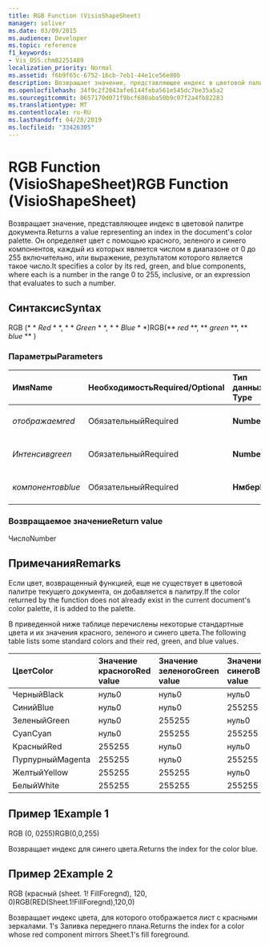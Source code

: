 ```yaml
---
title: RGB Function (VisioShapeSheet)
manager: soliver
ms.date: 03/09/2015
ms.audience: Developer
ms.topic: reference
f1_keywords:
- Vis_DSS.chm82251489
localization_priority: Normal
ms.assetid: f6b9f65c-6752-16cb-7eb1-44e1ce56e80b
description: Возвращает значение, представляющее индекс в цветовой палитре документа. Он определяет цвет с помощью красного, зеленого и синего компонентов, каждый из которых является числом в диапазоне от 0 до 255 включительно, или выражение, результатом которого является такое число.
ms.openlocfilehash: 34f9c2f2043afe6144feba561e545dc7be35a5a2
ms.sourcegitcommit: 8657170d071f9bcf680aba50b9c07f2a4fb82283
ms.translationtype: MT
ms.contentlocale: ru-RU
ms.lasthandoff: 04/28/2019
ms.locfileid: "33426305"
---
```

# <a name="rgb-function-visioshapesheet"></a><span data-ttu-id="210bd-104">RGB Function (VisioShapeSheet)</span><span class="sxs-lookup"><span data-stu-id="210bd-104">RGB Function (VisioShapeSheet)</span></span>

<span data-ttu-id="210bd-105">Возвращает значение, представляющее индекс в цветовой палитре документа.</span><span class="sxs-lookup"><span data-stu-id="210bd-105">Returns a value representing an index in the document's color palette.</span></span> <span data-ttu-id="210bd-106">Он определяет цвет с помощью красного, зеленого и синего компонентов, каждый из которых является числом в диапазоне от 0 до 255 включительно, или выражение, результатом которого является такое число.</span><span class="sxs-lookup"><span data-stu-id="210bd-106">It specifies a color by its red, green, and blue components, where each is a number in the range 0 to 255, inclusive, or an expression that evaluates to such a number.</span></span> 
  
## <a name="syntax"></a><span data-ttu-id="210bd-107">Синтаксис</span><span class="sxs-lookup"><span data-stu-id="210bd-107">Syntax</span></span>

<span data-ttu-id="210bd-108">RGB (\* \* *Red* \* \*, \* \* *Green* \* \*, \* \* *Blue* \* \*)</span><span class="sxs-lookup"><span data-stu-id="210bd-108">RGB(\*\* *red* \*\*, \*\* *green* \*\*, \*\* *blue* \*\* )</span></span> 
  
### <a name="parameters"></a><span data-ttu-id="210bd-109">Параметры</span><span class="sxs-lookup"><span data-stu-id="210bd-109">Parameters</span></span>

|<span data-ttu-id="210bd-110">**Имя**</span><span class="sxs-lookup"><span data-stu-id="210bd-110">**Name**</span></span>|<span data-ttu-id="210bd-111">**Необходимость**</span><span class="sxs-lookup"><span data-stu-id="210bd-111">**Required/Optional**</span></span>|<span data-ttu-id="210bd-112">**Тип данных**</span><span class="sxs-lookup"><span data-stu-id="210bd-112">**Data Type**</span></span>|<span data-ttu-id="210bd-113">**Описание**</span><span class="sxs-lookup"><span data-stu-id="210bd-113">**Description**</span></span>|
|:-----|:-----|:-----|:-----|
| <span data-ttu-id="210bd-114">_отображаем_</span><span class="sxs-lookup"><span data-stu-id="210bd-114">_red_</span></span> <br/> |<span data-ttu-id="210bd-115">Обязательный</span><span class="sxs-lookup"><span data-stu-id="210bd-115">Required</span></span>  <br/> |<span data-ttu-id="210bd-116">**Number**</span><span class="sxs-lookup"><span data-stu-id="210bd-116">**Number**</span></span> <br/> |<span data-ttu-id="210bd-117">Красный компонент.</span><span class="sxs-lookup"><span data-stu-id="210bd-117">The red component.</span></span>  <br/> |
| <span data-ttu-id="210bd-118">_Интенсив_</span><span class="sxs-lookup"><span data-stu-id="210bd-118">_green_</span></span> <br/> |<span data-ttu-id="210bd-119">Обязательный</span><span class="sxs-lookup"><span data-stu-id="210bd-119">Required</span></span>  <br/> |<span data-ttu-id="210bd-120">**Number**</span><span class="sxs-lookup"><span data-stu-id="210bd-120">**Number**</span></span> <br/> |<span data-ttu-id="210bd-121">Зеленый компонент.</span><span class="sxs-lookup"><span data-stu-id="210bd-121">The green component.</span></span>  <br/> |
| <span data-ttu-id="210bd-122">_компонентов_</span><span class="sxs-lookup"><span data-stu-id="210bd-122">_blue_</span></span> <br/> |<span data-ttu-id="210bd-123">Обязательный</span><span class="sxs-lookup"><span data-stu-id="210bd-123">Required</span></span>  <br/> |<span data-ttu-id="210bd-124">**Нмбер**</span><span class="sxs-lookup"><span data-stu-id="210bd-124">**Nmber**</span></span> <br/> |<span data-ttu-id="210bd-125">Синий компонент.</span><span class="sxs-lookup"><span data-stu-id="210bd-125">The blue component.</span></span>  <br/> |
   
### <a name="return-value"></a><span data-ttu-id="210bd-126">Возвращаемое значение</span><span class="sxs-lookup"><span data-stu-id="210bd-126">Return value</span></span>

<span data-ttu-id="210bd-127">Число</span><span class="sxs-lookup"><span data-stu-id="210bd-127">Number</span></span>
  
## <a name="remarks"></a><span data-ttu-id="210bd-128">Примечания</span><span class="sxs-lookup"><span data-stu-id="210bd-128">Remarks</span></span>

<span data-ttu-id="210bd-129">Если цвет, возвращенный функцией, еще не существует в цветовой палитре текущего документа, он добавляется в палитру.</span><span class="sxs-lookup"><span data-stu-id="210bd-129">If the color returned by the function does not already exist in the current document's color palette, it is added to the palette.</span></span>
  
<span data-ttu-id="210bd-130">В приведенной ниже таблице перечислены некоторые стандартные цвета и их значения красного, зеленого и синего цвета.</span><span class="sxs-lookup"><span data-stu-id="210bd-130">The following table lists some standard colors and their red, green, and blue values.</span></span>
  
|<span data-ttu-id="210bd-131">**Цвет**</span><span class="sxs-lookup"><span data-stu-id="210bd-131">**Color**</span></span>|<span data-ttu-id="210bd-132">**Значение красного**</span><span class="sxs-lookup"><span data-stu-id="210bd-132">**Red value**</span></span>|<span data-ttu-id="210bd-133">**Значение зеленого**</span><span class="sxs-lookup"><span data-stu-id="210bd-133">**Green value**</span></span>|<span data-ttu-id="210bd-134">**Значение синего**</span><span class="sxs-lookup"><span data-stu-id="210bd-134">**Blue value**</span></span>|
|:-----|:-----|:-----|:-----|
|<span data-ttu-id="210bd-135">Черный</span><span class="sxs-lookup"><span data-stu-id="210bd-135">Black</span></span>  <br/> |<span data-ttu-id="210bd-136">нуль</span><span class="sxs-lookup"><span data-stu-id="210bd-136">0</span></span>  <br/> |<span data-ttu-id="210bd-137">нуль</span><span class="sxs-lookup"><span data-stu-id="210bd-137">0</span></span>  <br/> |<span data-ttu-id="210bd-138">нуль</span><span class="sxs-lookup"><span data-stu-id="210bd-138">0</span></span>  <br/> |
|<span data-ttu-id="210bd-139">Синий</span><span class="sxs-lookup"><span data-stu-id="210bd-139">Blue</span></span>  <br/> |<span data-ttu-id="210bd-140">нуль</span><span class="sxs-lookup"><span data-stu-id="210bd-140">0</span></span>  <br/> |<span data-ttu-id="210bd-141">нуль</span><span class="sxs-lookup"><span data-stu-id="210bd-141">0</span></span>  <br/> |<span data-ttu-id="210bd-142">255</span><span class="sxs-lookup"><span data-stu-id="210bd-142">255</span></span>  <br/> |
|<span data-ttu-id="210bd-143">Зеленый</span><span class="sxs-lookup"><span data-stu-id="210bd-143">Green</span></span>  <br/> |<span data-ttu-id="210bd-144">нуль</span><span class="sxs-lookup"><span data-stu-id="210bd-144">0</span></span>  <br/> |<span data-ttu-id="210bd-145">255</span><span class="sxs-lookup"><span data-stu-id="210bd-145">255</span></span>  <br/> |<span data-ttu-id="210bd-146">нуль</span><span class="sxs-lookup"><span data-stu-id="210bd-146">0</span></span>  <br/> |
|<span data-ttu-id="210bd-147">Cyan</span><span class="sxs-lookup"><span data-stu-id="210bd-147">Cyan</span></span>  <br/> |<span data-ttu-id="210bd-148">нуль</span><span class="sxs-lookup"><span data-stu-id="210bd-148">0</span></span>  <br/> |<span data-ttu-id="210bd-149">255</span><span class="sxs-lookup"><span data-stu-id="210bd-149">255</span></span>  <br/> |<span data-ttu-id="210bd-150">255</span><span class="sxs-lookup"><span data-stu-id="210bd-150">255</span></span>  <br/> |
|<span data-ttu-id="210bd-151">Красный</span><span class="sxs-lookup"><span data-stu-id="210bd-151">Red</span></span>  <br/> |<span data-ttu-id="210bd-152">255</span><span class="sxs-lookup"><span data-stu-id="210bd-152">255</span></span>  <br/> |<span data-ttu-id="210bd-153">нуль</span><span class="sxs-lookup"><span data-stu-id="210bd-153">0</span></span>  <br/> |<span data-ttu-id="210bd-154">нуль</span><span class="sxs-lookup"><span data-stu-id="210bd-154">0</span></span>  <br/> |
|<span data-ttu-id="210bd-155">Пурпурный</span><span class="sxs-lookup"><span data-stu-id="210bd-155">Magenta</span></span>  <br/> |<span data-ttu-id="210bd-156">255</span><span class="sxs-lookup"><span data-stu-id="210bd-156">255</span></span>  <br/> |<span data-ttu-id="210bd-157">нуль</span><span class="sxs-lookup"><span data-stu-id="210bd-157">0</span></span>  <br/> |<span data-ttu-id="210bd-158">255</span><span class="sxs-lookup"><span data-stu-id="210bd-158">255</span></span>  <br/> |
|<span data-ttu-id="210bd-159">Желтый</span><span class="sxs-lookup"><span data-stu-id="210bd-159">Yellow</span></span>  <br/> |<span data-ttu-id="210bd-160">255</span><span class="sxs-lookup"><span data-stu-id="210bd-160">255</span></span>  <br/> |<span data-ttu-id="210bd-161">255</span><span class="sxs-lookup"><span data-stu-id="210bd-161">255</span></span>  <br/> |<span data-ttu-id="210bd-162">нуль</span><span class="sxs-lookup"><span data-stu-id="210bd-162">0</span></span>  <br/> |
|<span data-ttu-id="210bd-163">Белый</span><span class="sxs-lookup"><span data-stu-id="210bd-163">White</span></span>  <br/> |<span data-ttu-id="210bd-164">255</span><span class="sxs-lookup"><span data-stu-id="210bd-164">255</span></span>  <br/> |<span data-ttu-id="210bd-165">255</span><span class="sxs-lookup"><span data-stu-id="210bd-165">255</span></span>  <br/> |<span data-ttu-id="210bd-166">255</span><span class="sxs-lookup"><span data-stu-id="210bd-166">255</span></span>  <br/> |
   
## <a name="example-1"></a><span data-ttu-id="210bd-167">Пример 1</span><span class="sxs-lookup"><span data-stu-id="210bd-167">Example 1</span></span>

<span data-ttu-id="210bd-168">RGB (0, 0255)</span><span class="sxs-lookup"><span data-stu-id="210bd-168">RGB(0,0,255)</span></span>
  
<span data-ttu-id="210bd-169">Возвращает индекс для синего цвета.</span><span class="sxs-lookup"><span data-stu-id="210bd-169">Returns the index for the color blue.</span></span>
  
## <a name="example-2"></a><span data-ttu-id="210bd-170">Пример 2</span><span class="sxs-lookup"><span data-stu-id="210bd-170">Example 2</span></span>

<span data-ttu-id="210bd-171">RGB (красный (sheet. 1! FillForegnd), 120, 0)</span><span class="sxs-lookup"><span data-stu-id="210bd-171">RGB(RED(Sheet.1!FillForegnd),120,0)</span></span>
  
<span data-ttu-id="210bd-172">Возвращает индекс цвета, для которого отображается лист с красными зеркалами. 1's Заливка переднего плана.</span><span class="sxs-lookup"><span data-stu-id="210bd-172">Returns the index for a color whose red component mirrors Sheet.1's fill foreground.</span></span>
  

